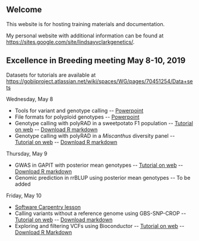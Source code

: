 ## Welcome

This website is for hosting training materials and documentation.

My personal website with additional information can be found
at <https://sites.google.com/site/lindsayvclarkgenetics/>.

## Excellence in Breeding meeting May 8-10, 2019

Datasets for tutorials are available at
<https://gobiiproject.atlassian.net/wiki/spaces/WG/pages/70451254/Data+sets>

Wednesday, May 8

* Tools for variant and genotype calling -- [Powerpoint](excellence_in_breeding/Variant_and_Genotype_Calling_in_Polyploids.pdf)
* File formats for polyploid genotypes -- [Powerpoint](excellence_in_breeding/File_formats_for_polyploid_genotypes.pdf)
* Genotype calling with polyRAD in a sweetpotato F1 population -- [Tutorial on web](excellence_in_breeding/sweetpotato_F1_polyRAD_tutorial.html) -- [Download R markdown](excellence_in_breeding/sweetpotato_F1_polyRAD_tutorial.Rmd)
* Genotype calling with polyRAD in a *Miscanthus* diversity panel -- [Tutorial on web](excellence_in_breeding/polyRAD_diversity_panel.html) -- [Download R markdown](excellence_in_breeding/polyRAD_diversity_panel.Rmd)

Thursday, May 9

* GWAS in GAPIT with posterior mean genotypes -- [Tutorial on web](excellence_in_breeding/GAPIT_tetraploid.html) -- [Download R markdown](excellence_in_breeding/GAPIT_tetraploid.Rmd)
* Genomic prediction in rrBLUP using posterior mean genotypes -- To be added

Friday, May 10

* [Software Carpentry lesson](https://swc-uiuc.github.io/2019-05-10-cip/)
* Calling variants without a reference genome using GBS-SNP-CROP -- [Tutorial on web](excellence_in_breeding/calling_without_reference.html) -- [Download markdown](https://raw.githubusercontent.com/lvclark/lvclark.github.io/master/excellence_in_breeding/calling_without_reference.md)
* Exploring and filtering VCFs using Bioconductor -- [Tutorial on web](excellence_in_breeding/vcf_filter.html) -- [Download R Markdown](excellence_in_breeding/vcf_filter.Rmd)
